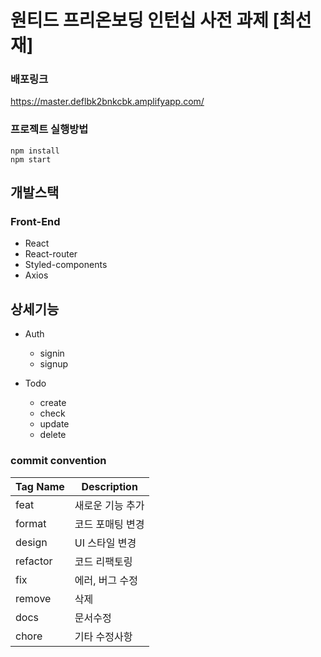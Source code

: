 # 원티드 프리온보딩 인턴십 사전 과제 [최선재]

### 배포링크

https://master.deflbk2bnkcbk.amplifyapp.com/

### **프로젝트 실행방법**

    npm install
    npm start

## **개발스택**

### Front-End

- React
- React-router
- Styled-components
- Axios

## 상세기능

- Auth

  - signin
  - signup

- Todo
  - create
  - check
  - update
  - delete

### commit convention

| Tag Name | Description      |
| -------- | ---------------- |
| feat     | 새로운 기능 추가 |
| format   | 코드 포매팅 변경 |
| design   | UI 스타일 변경   |
| refactor | 코드 리팩토링    |
| fix      | 에러, 버그 수정  |
| remove   | 삭제             |
| docs     | 문서수정         |
| chore    | 기타 수정사항    |
